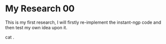 # My Research 00

This is my first research, I will firstly re-implement the instant-ngp code and then test my own idea upon it.

cat .
